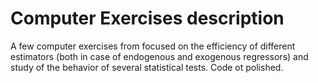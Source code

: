 # Computer Exercises description
A few computer exercises from focused on the efficiency of different estimators (both in case of endogenous and exogenous
regressors) and study of the behavior of several statistical tests. Code ot polished.
